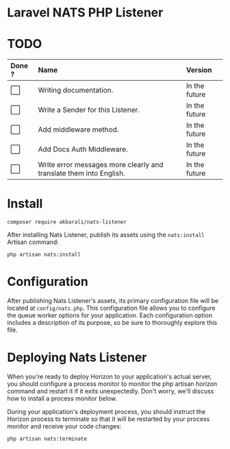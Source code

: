 # Laravel NATS PHP Listener

# TODO

| Done ?               | Name                                                               | Version       |
|:---------------------|:-------------------------------------------------------------------|:--------------|
| :white_large_square: | Writing documentation.                                             | In the future |
| :white_large_square: | Write a Sender for this Listener.                                  | In the future |
| :white_large_square: | Add middleware method.                                             | In the future |
| :white_large_square: | Add Docs Auth Middleware.                                          | In the future |
| :white_large_square: | Write error messages more clearly and translate them into English. | In the future |

# Install

```
composer require akbarali/nats-listener
```

After installing Nats Listener, publish its assets using the `nats:install` Artisan command:

```aiignore
php artisan nats:install
```

# Configuration

After publishing Nats Listener's assets, its primary configuration file will be located at `config/nats.php`. This configuration file allows you to configure the queue worker options for your application. Each configuration option includes a description of its purpose, so be sure to thoroughly explore this file.

# Deploying Nats Listener

When you're ready to deploy Horizon to your application's actual server, you should configure a process monitor to monitor the php artisan horizon command and restart it if it exits unexpectedly. Don't worry, we'll discuss how to install a process monitor below.

During your application's deployment process, you should instruct the Horizon process to terminate so that it will be restarted by your process monitor and receive your code changes:

```
php artisan nats:terminate
```